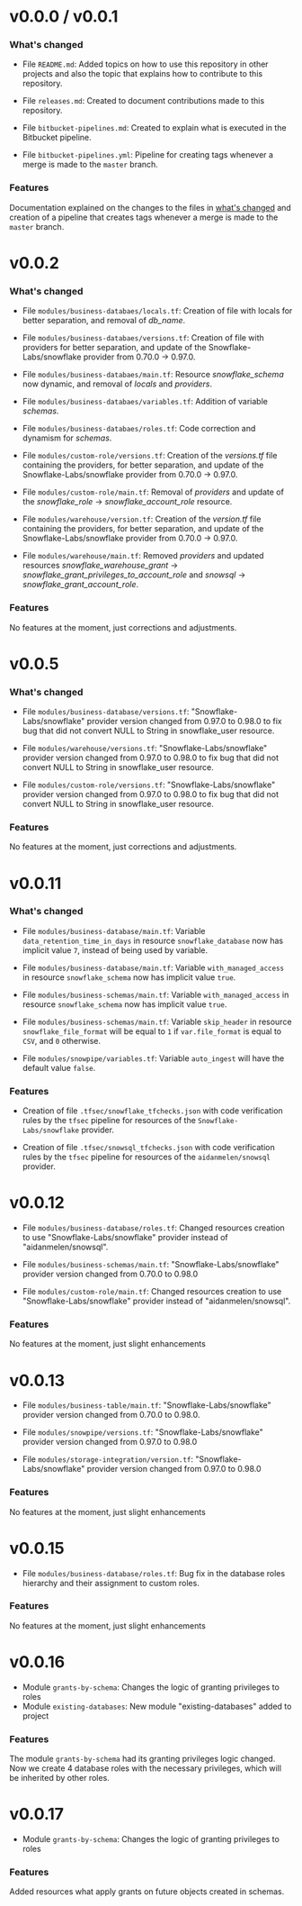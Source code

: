# v0.0.0 / v0.0.1

### What's changed

- File ```README.md```: Added topics on how to use this repository in other projects and also the topic that explains how to contribute to this repository.

- File ```releases.md```: Created to document contributions made to this repository.

- File ```bitbucket-pipelines.md```: Created to explain what is executed in the Bitbucket pipeline.

- File ```bitbucket-pipelines.yml```: Pipeline for creating tags whenever a merge is made to the ```master``` branch.

### Features

Documentation explained on the changes to the files in [what's changed](#whats-changed) and creation of a pipeline that creates tags whenever a merge is made to the ```master``` branch.

# v0.0.2

### What's changed

- File ```modules/business-databaes/locals.tf```: Creation of file with locals for better separation, and removal of *db_name*.

- File ```modules/business-databaes/versions.tf```: Creation of file with providers for better separation, and update of the Snowflake-Labs/snowflake provider from 0.70.0 -> 0.97.0.

- File ```modules/business-databaes/main.tf```: Resource *snowflake_schema* now dynamic, and removal of *locals* and *providers*.

- File ```modules/business-databaes/variables.tf```: Addition of variable *schemas*.

- File ```modules/business-databaes/roles.tf```: Code correction and dynamism for *schemas*.

- File ```modules/custom-role/versions.tf```: Creation of the *versions.tf* file containing the providers, for better separation, and update of the Snowflake-Labs/snowflake provider from 0.70.0 -> 0.97.0.

- File ```modules/custom-role/main.tf```: Removal of *providers* and update of the *snowflake_role* -> *snowflake_account_role* resource.

- File ```modules/warehouse/version.tf```: Creation of the *version.tf* file containing the providers, for better separation, and update of the Snowflake-Labs/snowflake provider from 0.70.0 -> 0.97.0.

- File ```modules/warehouse/main.tf```: Removed *providers* and updated resources *snowflake_warehouse_grant* -> *snowflake_grant_privileges_to_account_role* and *snowsql* -> *snowflake_grant_account_role*.

### Features

No features at the moment, just corrections and adjustments.

# v0.0.5

### What's changed

- File ```modules/business-database/versions.tf```: "Snowflake-Labs/snowflake" provider version changed from 0.97.0 to 0.98.0 to fix bug that did not convert NULL to String in snowflake_user resource.

- File ```modules/warehouse/versions.tf```: "Snowflake-Labs/snowflake" provider version changed from 0.97.0 to 0.98.0 to fix bug that did not convert NULL to String in snowflake_user resource.

- File ```modules/custom-role/versions.tf```: "Snowflake-Labs/snowflake" provider version changed from 0.97.0 to 0.98.0 to fix bug that did not convert NULL to String in snowflake_user resource.


### Features

No features at the moment, just corrections and adjustments.

# v0.0.11

### What's changed

- File ```modules/business-database/main.tf```: Variable `data_retention_time_in_days` in resource `snowflake_database` now has implicit value `7`, instead of being used by variable.

- File ```modules/business-database/main.tf```: Variable `with_managed_access` in resource `snowflake_schema` now has implicit value `true`.

- File ```modules/business-schemas/main.tf```: Variable `with_managed_access` in resource `snowflake_schema` now has implicit value `true`.

- File ```modules/business-schemas/main.tf```: Variable `skip_header` in resource `snowflake_file_format` will be equal to `1` if `var.file_format` is equal to `CSV`, and `0` otherwise.

- File ```modules/snowpipe/variables.tf```: Variable `auto_ingest` will have the default value `false`.

### Features

- Creation of file `.tfsec/snowflake_tfchecks.json` with code verification rules by the `tfsec` pipeline for resources of the `Snowflake-Labs/snowflake` provider.

- Creation of file `.tfsec/snowsql_tfchecks.json` with code verification rules by the `tfsec` pipeline for resources of the `aidanmelen/snowsql` provider.

# v0.0.12
- File ```modules/business-database/roles.tf```: Changed resources creation to use "Snowflake-Labs/snowflake" provider instead of "aidanmelen/snowsql".

- File ```modules/business-schemas/main.tf```: "Snowflake-Labs/snowflake" provider version changed from 0.70.0 to 0.98.0

- File ```modules/custom-role/main.tf```: Changed resources creation to use "Snowflake-Labs/snowflake" provider instead of "aidanmelen/snowsql".


### Features
No features at the moment, just slight enhancements

# v0.0.13
- File ```modules/business-table/main.tf```: "Snowflake-Labs/snowflake" provider version changed from 0.70.0 to 0.98.0.

- File ```modules/snowpipe/versions.tf```: "Snowflake-Labs/snowflake" provider version changed from 0.97.0 to 0.98.0

- File ```modules/storage-integration/version.tf```: "Snowflake-Labs/snowflake" provider version changed from 0.97.0 to 0.98.0


### Features
No features at the moment, just slight enhancements

# v0.0.15
- File ```modules/business-database/roles.tf```: Bug fix in the database roles hierarchy and their assignment to custom roles.

### Features
No features at the moment, just slight enhancements

# v0.0.16
- Module ```grants-by-schema```: Changes the logic of granting privileges to roles
- Module ```existing-databases```: New module "existing-databases" added to project

### Features
The module `grants-by-schema` had its granting privileges logic changed. Now we create 4 database roles with the necessary privileges, which will be inherited by other roles.

# v0.0.17
- Module ```grants-by-schema```: Changes the logic of granting privileges to roles

### Features
Added resources what apply grants on future objects created in schemas.
